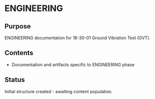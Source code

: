 # ENGINEERING

## Purpose
ENGINEERING documentation for 18-30-01 Ground Vibration Test (GVT).

## Contents
- Documentation and artifacts specific to ENGINEERING phase

## Status
Initial structure created - awaiting content population.
